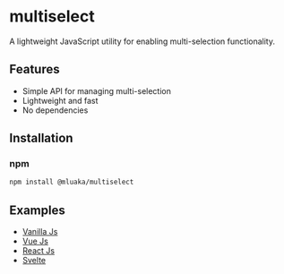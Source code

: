 # multiselect

A lightweight JavaScript utility for enabling multi-selection functionality.

## Features

- Simple API for managing multi-selection
- Lightweight and fast
- No dependencies

## Installation

### npm

```bash
npm install @mluaka/multiselect
```

## Examples

- [Vanilla Js](https://stackblitz.com/edit/js-u74kpi?file=index.js)
- [Vue Js](https://stackblitz.com/edit/vue3-vite-typescript-starter-gygvbe?file=src%2FApp.vue)
- [React Js](https://stackblitz.com/edit/react-ts-xyrvxr?file=App.tsx)
- [Svelte](https://stackblitz.com/edit/vitejs-vite-pp15ak?file=src%2FApp.svelte)
